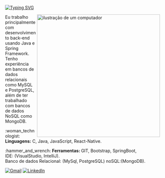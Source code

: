 
[![Typing SVG](https://readme-typing-svg.herokuapp.com/?color=BFD6D4&size=35&center=true&vCenter=true&width=1000&lines=Hello+Devs,+My+Name+is+Tiago+Lucas;I+from+Jaboatão+dos+Guararapes,+PE;I+study+computer+science+at+Universidade+Estácio;Be+Welcome!+:%29)](https://git.io/typing-svg)
<br>

<p align="left"> 
<img src="https://media.giphy.com/media/v1.Y2lkPTc5MGI3NjExMnJyeHlyOGU0cHZ3ZG0yeDQ1ZGxuNWVzY2JvZTUzazJyMnM3MXRoeCZlcD12MV9pbnRlcm5hbF9naWZfYnlfaWQmY3Q9Zw/QhFAk5pwEBXIVpKnJy/giphy.gif" alt="ilustração de um computador" min-width="400px" max-width="400px" width="400px" align="right">

<p align="left"> 
Eu trabalho principalmente com desenvolvimento back-end usando Java e Spring Framework. Tenho experiência em bancos de dados relacionais como MySQL e PostgreSQL, além de ter trabalhado com bancos de dados NoSQL como MongoDB.


</p>

<p align="left">
  :woman_technologist: <strong>Linguagens:</strong>  C, Java, JavaScript, React-Native.
</p>

<p align="left">
  :hammer_and_wrench: <strong >Ferramentas: </strong> GIT, Bootstrap, SpringBoot, <br>IDE: (VisualStudio, IntelliJ).
  <br>Banco de dados Relacional: (MySql, PostgreSQL) noSQL:(MongoDB).
  
</p>


<p align="left">
  <a href="mailto:tiagodop001@gmail.com" title="Gmail">
  <img src="https://img.shields.io/badge/-Gmail-FF0000?style=flat-square&labelColor=FF0000&logo=gmail&logoColor=white&link=LINK-DO-SEU-GMAIL" alt="Gmail"/></a>
  <a href="https://www.linkedin.com/in/tiago-lucas-558000253/" title="LinkedIn">
  <img src="https://img.shields.io/badge/-Linkedin-0e76a8?style=flat-square&logo=Linkedin&logoColor=white&link=LINK-DO-SEU-LINKEDIN" alt="LinkedIn"/></a>
    </p>
